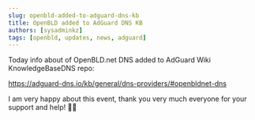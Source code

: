 ```yaml
---
slug: openbld-added-to-adguard-dns-kb
title: OpenBLD added to AdGuard DNS KB
authors: [sysadminkz]
tags: [openbld, updates, news, adguard]
---
```


Today info about of OpenBLD.net DNS added to AdGuard Wiki KnowledgeBaseDNS repo:

https://adguard-dns.io/kb/general/dns-providers/#openbldnet-dns

I am very happy about this event, thank you very much everyone for your support and help! 🤜🤛 
